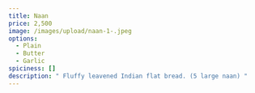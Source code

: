 ```yaml
---
title: Naan
price: 2,500
image: /images/upload/naan-1-.jpeg
options:
  - Plain
  - Butter
  - Garlic
spiciness: []
description: " Fluffy leavened Indian flat bread. (5 large naan) "
---
```

